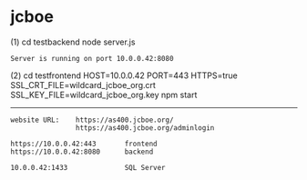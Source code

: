 # jcboe

(1) cd testbackend
    node server.js

    Server is running on port 10.0.0.42:8080

(2) cd testfrontend
    HOST=10.0.0.42 PORT=443 HTTPS=true SSL_CRT_FILE=wildcard_jcboe_org.crt SSL_KEY_FILE=wildcard_jcboe_org.key npm start

__________________________________________________________________________________________________________________

    website URL:    https://as400.jcboe.org/
                    https://as400.jcboe.org/adminlogin
    
    https://10.0.0.42:443       frontend
    https://10.0.0.42:8080      backend

    10.0.0.42:1433              SQL Server

    
    